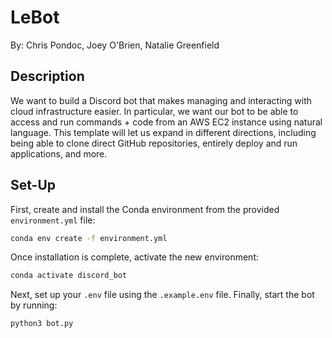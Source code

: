 # LeBot

By: Chris Pondoc, Joey O'Brien, Natalie Greenfield

## Description

We want to build a Discord bot that makes managing and interacting with cloud infrastructure easier. In particular, we want our bot to be able to access and run commands + code from an AWS EC2 instance using natural language. This template will let us expand in different directions, including being able to clone direct GitHub repositories, entirely deploy and run applications, and more.

## Set-Up
 
First, create and install the Conda environment from the provided `environment.yml` file:  
```sh
conda env create -f environment.yml
```

Once installation is complete, activate the new environment:


```sh
conda activate discord_bot
```

Next, set up your `.env` file using the `.example.env` file. Finally, start the bot by running:
```sh
python3 bot.py
```